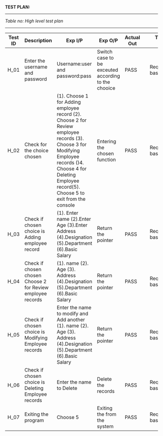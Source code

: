 **TEST PLAN:**
_ _ _ _ _ _ _ _ _ _ _ _ _ _ _ 
*Table no: High level test plan*
_ _ _ _ _ _ _ _ _ _ _ _ _ _ _ _ _
| Test ID  | Description  | Exp I/P  | Exp O/P  | Actual Out  | | Type Of Test |
|---|---|---|---|---|---|---|
| H_01  | Enter the username and password  | Username:user and password:pass  |Switch case to be exceuted according to the chooice   | PASS  | | Requirement based  | 
| H_02  | Check for the choice chosen  | (1). Choose 1 for Adding employee record (2). Choose 2 for Review employee records (3). Choose 3 for Modifying Employee records ()4. Choose 4 for Deleting Employee record(5). Choose 5 to exit from the console  | Entering the chosen function  |PASS   | | Requirement based   |
| H_03  | Check if chosen choice is Adding employee record   | (1). Enter name (2).Enter Age (3).Enter Address (4).Designation (5).Department (6).Basic Salary  | Return the pointer  | PASS  | | Requirement based   |
| H_04  | Check if chosen chosen Choose 2 for Review employee records  | (1).  name (2). Age (3). Address (4).Designation (5).Department (6).Basic Salary  | Return the pointer  |PASS   | | Requirement based   |
| H_05  | Check if chosen choice is Modifying Employee records  | Enter the name to modify and Add another (1).  name (2). Age (3). Address (4).Designation (5).Department (6).Basic Salary  | Return the pointer  |PASS   | |Requirement based    |
| H_06  | Check if chosen choice is Deleting Employee records  | Enter the name to Delete   | Delete the records  |PASS   | |  Requirement based  |
| H_07  | Exiting the program  | Choose 5   | Exiting the from the system  |PASS   | |  Requirement based  |


